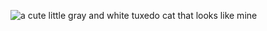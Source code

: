 ![a cute little gray and white tuxedo cat that looks like mine](https://www.catbreedselector.com/wp-content/uploads/2020/02/Grey-Tuxedo-Cat.jpg)
